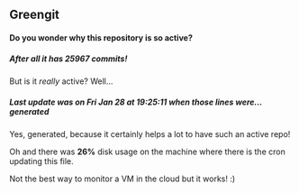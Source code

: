 ## Greengit

#### Do you wonder why this repository is so active?

##### After all it has 25967 commits!

But is it *really* active? Well...

##### Last update was on Fri Jan 28 at 19:25:11 when those lines were... generated

Yes, generated, because it certainly helps a lot to have such an active repo!

Oh and there was **26%** disk usage on the machine
where there is the cron updating this file.

Not the best way to monitor a VM in the cloud but it works! :)

